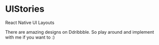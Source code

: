 # UIStories
React Native UI Layouts

There are amazing designs on Ddribbble. So play around and implement with me if you want to :)

